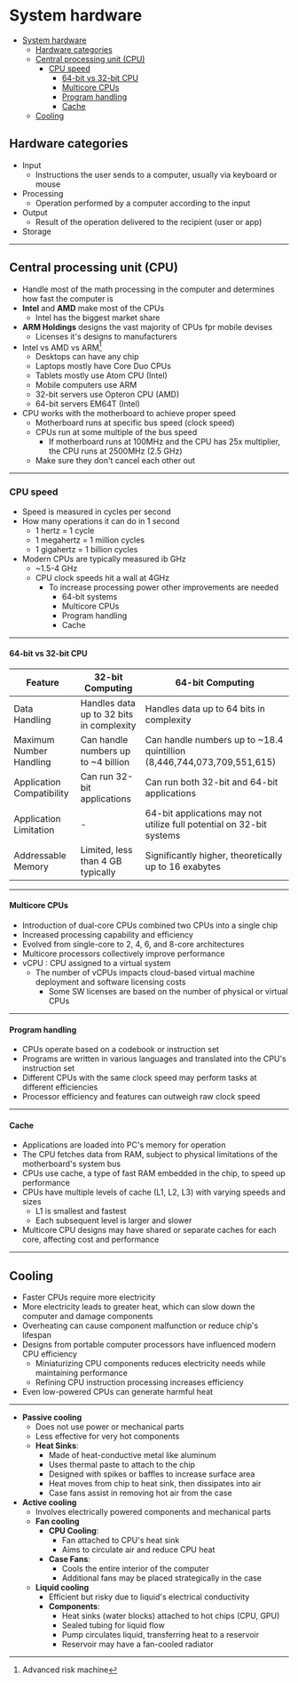 # System hardware

- [System hardware](#system-hardware)
  - [Hardware categories](#hardware-categories)
  - [Central processing unit (CPU)](#central-processing-unit-cpu)
    - [CPU speed](#cpu-speed)
      - [64-bit vs 32-bit CPU](#64-bit-vs-32-bit-cpu)
      - [Multicore CPUs](#multicore-cpus)
      - [Program handling](#program-handling)
      - [Cache](#cache)
  - [Cooling](#cooling)

## Hardware categories

- Input
  - Instructions the user sends to a computer, usually via keyboard or mouse
- Processing
  - Operation performed by a computer according to the input
- Output
  - Result of the operation delivered to the recipient (user or app)
- Storage

---

## Central processing unit (CPU)

- Handle most of the math processing in the computer and determines how fast the computer is
- **Intel** and **AMD** make most of the CPUs
  - Intel has the biggest market share
- **ARM Holdings** designs the vast majority of CPUs fpr mobile devises
  - Licenses it's designs to manufacturers
- Intel vs AMD vs ARM[^1]
  - Desktops can have any chip
  - Laptops mostly have Core Duo CPUs
  - Tablets mostly use Atom CPU (Intel)
  - Mobile computers use ARM
  - 32-bit servers use Opteron CPU (AMD)
  - 64-bit servers EM64T (Intel)
- CPU works with the motherboard to achieve proper speed
  - Motherboard runs at specific bus speed (clock speed)
  - CPUs run at some multiple of the bus speed
    - If motherboard runs at 100MHz and the CPU has 25x multiplier, the CPU runs at 2500MHz (2.5 GHz)
  - Make sure they don't cancel each other out

[^1]: Advanced risk machine

---

### CPU speed

- Speed is measured in cycles per second
- How many operations it can do in 1 second
  - 1 hertz = 1 cycle
  - 1 megahertz = 1 million cycles
  - 1 gigahertz = 1 billion cycles
- Modern CPUs are typically measured ib GHz
  - ~1.5-4 GHz
  - CPU clock speeds hit a wall at 4GHz
    - To increase processing power other improvements are needed
      - 64-bit systems
      - Multicore CPUs
      - Program handling
      - Cache

---

#### 64-bit vs 32-bit CPU

| Feature                   | 32-bit Computing                               | 64-bit Computing                                               |
|---------------------------|------------------------------------------------|----------------------------------------------------------------|
| Data Handling             | Handles data up to 32 bits in complexity       | Handles data up to 64 bits in complexity                       |
| Maximum Number Handling   | Can handle numbers up to ~4 billion            | Can handle numbers up to ~18.4 quintillion (8,446,744,073,709,551,615) |
| Application Compatibility | Can run 32-bit applications                    | Can run both 32-bit and 64-bit applications                    |
| Application Limitation    | -                                              | 64-bit applications may not utilize full potential on 32-bit systems |
| Addressable Memory        | Limited, less than 4 GB typically              | Significantly higher, theoretically up to 16 exabytes          |

---

#### Multicore CPUs

- Introduction of dual-core CPUs combined two CPUs into a single chip
- Increased processing capability and efficiency
- Evolved from single-core to 2, 4, 6, and 8-core architectures
- Multicore processors collectively improve performance
- vCPU
  : CPU assigned to a virtual system
  - The number of vCPUs impacts cloud-based virtual machine deployment and software licensing costs
    - Some SW licenses are based on the number of physical or virtual CPUs

---

#### Program handling

- CPUs operate based on a codebook or instruction set
- Programs are written in various languages and translated into the CPU's instruction set
- Different CPUs with the same clock speed may perform tasks at different efficiencies
- Processor efficiency and features can outweigh raw clock speed

---

#### Cache

- Applications are loaded into PC's memory for operation
- The CPU fetches data from RAM, subject to physical limitations of the motherboard's system bus
- CPUs use cache, a type of fast RAM embedded in the chip, to speed up performance
- CPUs have multiple levels of cache (L1, L2, L3) with varying speeds and sizes
  - L1 is smallest and fastest
  - Each subsequent level is larger and slower
- Multicore CPU designs may have shared or separate caches for each core, affecting cost and performance

---

## Cooling

- Faster CPUs require more electricity
- More electricity leads to greater heat, which can slow down the computer and damage components
- Overheating can cause component malfunction or reduce chip's lifespan
- Designs from portable computer processors have influenced modern CPU efficiency
  - Miniaturizing CPU components reduces electricity needs while maintaining performance
  - Refining CPU instruction processing increases efficiency
- Even low-powered CPUs can generate harmful heat

---

- **Passive cooling**
  - Does not use power or mechanical parts
  - Less effective for very hot components
  - **Heat Sinks**:
    - Made of heat-conductive metal like aluminum
    - Uses thermal paste to attach to the chip
    - Designed with spikes or baffles to increase surface area
    - Heat moves from chip to heat sink, then dissipates into air
    - Case fans assist in removing hot air from the case
- **Active cooling**
  - Involves electrically powered components and mechanical parts
  - **Fan cooling**
    - **CPU Cooling**:
      - Fan attached to CPU's heat sink
      - Aims to circulate air and reduce CPU heat
    - **Case Fans**:
      - Cools the entire interior of the computer
      - Additional fans may be placed strategically in the case
  - **Liquid cooling**
    - Efficient but risky due to liquid's electrical conductivity
    - **Components**:
      - Heat sinks (water blocks) attached to hot chips (CPU, GPU)
      - Sealed tubing for liquid flow
      - Pump circulates liquid, transferring heat to a reservoir
      - Reservoir may have a fan-cooled radiator